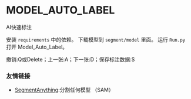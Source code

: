 # MODEL_AUTO_LABEL
AI快速标注

安装 `requirements` 中的依赖。
下载模型到 `segment/model` 里面。
运行 `Run.py` 打开 Model_Auto_Label。

撤销:Q或Delete；上一张:A；下一张:D；保存标注数据:S

### 友情链接
- [SegmentAnything](https://github.com/facebookresearch/segment-anything):分割任何模型 （SAM）

